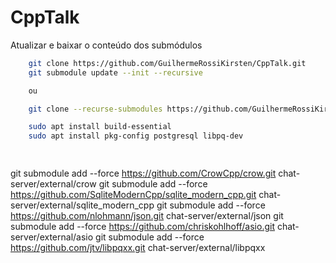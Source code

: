 # CppTalk

Atualizar e baixar o conteúdo dos submódulos

```bash
    git clone https://github.com/GuilhermeRossiKirsten/CppTalk.git
    git submodule update --init --recursive

    ou

    git clone --recurse-submodules https://github.com/GuilhermeRossiKirsten/CppTalk.git

    sudo apt install build-essential
    sudo apt install pkg-config postgresql libpq-dev

    
```



git submodule add --force https://github.com/CrowCpp/crow.git chat-server/external/crow
git submodule add --force https://github.com/SqliteModernCpp/sqlite_modern_cpp.git chat-server/external/sqlite_modern_cpp
git submodule add --force https://github.com/nlohmann/json.git chat-server/external/json
git submodule add --force https://github.com/chriskohlhoff/asio.git chat-server/external/asio
git submodule add --force https://github.com/jtv/libpqxx.git chat-server/external/libpqxx
